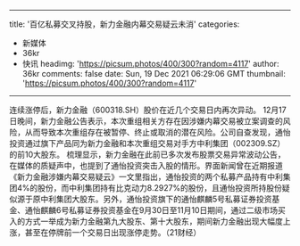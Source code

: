 
---
title: '​百亿私募交叉持股，新力金融内幕交易疑云未消'
categories: 
 - 新媒体
 - 36kr
 - 快讯
headimg: 'https://picsum.photos/400/300?random=4117'
author: 36kr
comments: false
date: Sun, 19 Dec 2021 06:29:06 GMT
thumbnail: 'https://picsum.photos/400/300?random=4117'
---

<div>   
连续涨停后，新力金融（600318.SH）股价在近几个交易日内再次异动。
12月17日晚间，新力金融公告表示，本次重组相关方存在因涉嫌内幕交易被立案调查的风险，从而导致本次重组存在被暂停、终止或取消的潜在风险。公司自查发现，通怡投资通过旗下产品同为新力金融和本次重组交易对手方中利集团（002309.SZ）的前10大股东。
梳理显示，新力金融在此前已多次发布股票交易异常波动公告，在媒体的质疑声中，也提到了通怡投资突击入股的情形。界面新闻曾在近期报道《新力金融涉嫌内幕交易疑云》一文里指出，通怡投资的两个私募产品持有中利集团4%的股份，而中利集团持有比克动力8.2927%的股份，且通怡投资所持股份疑似源于原中利集团大股东。另外，通怡投资旗下的通怡麒麟5号私募证券投资基金、通怡麒麟6号私募证券投资基金在9月30日至11月10日期间，通过二级市场买入的方式一举成为新力金融第九大股东、第十大股东，期间新力金融出现大幅度上涨，甚至在停牌前一个交易日出现涨停走势。（21财经）  
</div>
            